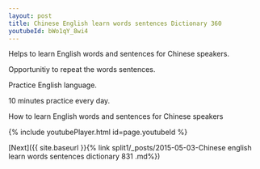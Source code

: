 ```yaml
---
layout: post
title: Chinese English learn words sentences Dictionary 360 
youtubeId: bWo1qY_8wi4
---
```

 
 
Helps to learn English words and sentences for Chinese speakers.

Opportunitiy to repeat the words sentences. 

Practice English language. 
 
10 minutes practice every day. 
 
How to learn English words and sentences for Chinese speakers 
 
{% include youtubePlayer.html id=page.youtubeId %}
 
 
[Next]({{ site.baseurl }}{% link  split1/_posts/2015-05-03-Chinese english learn words sentences dictionary 831 .md%})
 
